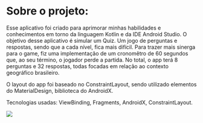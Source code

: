 # Sobre o projeto:
Esse aplicativo foi criado para aprimorar minhas habilidades e conhecimentos em torno da linguagem Kotlin e da IDE Android Studio. O objetivo desse aplicativo é simular um Quiz. Um jogo de perguntas e respostas, sendo que a cada nível, fica mais difícil. Para trazer mais sinerga para o game, fiz uma implementação de um cronomêtro de 60 segundos que, ao seu término, o jogador perde a partida. No total, o app terá 8 perguntas e 32 respostas, todas focadas em relação ao contexto geográfico brasileiro.

O layout do app foi baseado no ConstraintLayout, sendo utilizado elementos do MaterialDesign, biblioteca do AndroidX.

Tecnologias usadas: ViewBinding, Fragments, AndroidX, ConstraintLayout.

<div align="start">
<img src="https://imagizer.imageshack.com/img924/6640/bBU4Dq.jpg"/>
</div>
